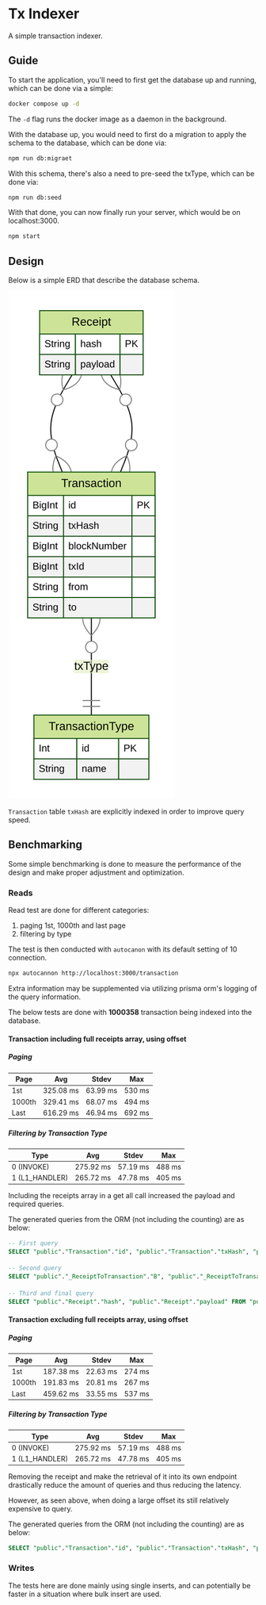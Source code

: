 # Tx Indexer

A simple transaction indexer.

## Guide

To start the application, you'll need to first get the database up and running, which can be done via a simple:

```bash
docker compose up -d
```

The `-d` flag runs the docker image as a daemon in the background.

With the database up, you would need to first do a migration to apply the schema to the database, which can be done via:

```bash
npm run db:migraet
```

With this schema, there's also a need to pre-seed the txType, which can be done via:

```bash
npm run db:seed
```

With that done, you can now finally run your server, which would be on localhost:3000.

```bash
npm start
```

## Design

Below is a simple ERD that describe the database schema.

![ERDOverview](./prisma/ERD.svg)

`Transaction` table `txHash` are explicitly indexed in order to improve query speed.

## Benchmarking

Some simple benchmarking is done to measure the performance of the design and make proper adjustment and optimization.

### Reads

Read test are done for different categories:

1. paging 1st, 1000th and last page
2. filtering by type

The test is then conducted with `autocanon` with its default setting of 10 connection.

```bash
npx autocannon http://localhost:3000/transaction
```

Extra information may be supplemented via utilizing prisma orm's logging of the query information.

The below tests are done with **1000358** transaction being indexed into the database.

#### Transaction including full receipts array, using offset

##### Paging

| Page   | Avg       | Stdev    | Max    |
| ------ | --------- | -------- | ------ |
| 1st    | 325.08 ms | 63.99 ms | 530 ms |
| 1000th | 329.41 ms | 68.07 ms | 494 ms |
| Last   | 616.29 ms | 46.94 ms | 692 ms |

##### Filtering by Transaction Type

| Type           | Avg       | Stdev    | Max    |
| -------------- | --------- | -------- | ------ |
| 0 (INVOKE)     | 275.92 ms | 57.19 ms | 488 ms |
| 1 (L1_HANDLER) | 265.72 ms | 47.78 ms | 405 ms |

Including the receipts array in a get all call increased the payload and required queries.

The generated queries from the ORM (not including the counting) are as below:

```sql
-- First query
SELECT "public"."Transaction"."id", "public"."Transaction"."txHash", "public"."Transaction"."blockNumber", "public"."Transaction"."txId", "public"."Transaction"."from", "public"."Transaction"."to", "public"."Transaction"."txTypeId" FROM "public"."Transaction" WHERE 1=1 ORDER BY "public"."Transaction"."id" DESC LIMIT $1 OFFSET $2;

-- Second query
SELECT "public"."_ReceiptToTransaction"."B", "public"."_ReceiptToTransaction"."A" FROM "public"."_ReceiptToTransaction" WHERE "public"."_ReceiptToTransaction"."B" IN ($1,$2,$3,$4,$5,$6,$7,$8,$9,$10,$11,$12,$13,$14,$15,$16,$17,$18,$19,$20,$21,$22,$23,$24,$25);

-- Third and final query
SELECT "public"."Receipt"."hash", "public"."Receipt"."payload" FROM "public"."Receipt" WHERE "public"."Receipt"."hash" IN ($1...$n);
```

#### Transaction excluding full receipts array, using offset

##### Paging

| Page   | Avg       | Stdev    | Max    |
| ------ | --------- | -------- | ------ |
| 1st    | 187.38 ms | 22.63 ms | 274 ms |
| 1000th | 191.83 ms | 20.81 ms | 267 ms |
| Last   | 459.62 ms | 33.55 ms | 537 ms |

##### Filtering by Transaction Type

| Type           | Avg       | Stdev    | Max    |
| -------------- | --------- | -------- | ------ |
| 0 (INVOKE)     | 275.92 ms | 57.19 ms | 488 ms |
| 1 (L1_HANDLER) | 265.72 ms | 47.78 ms | 405 ms |

Removing the receipt and make the retrieval of it into its own endpoint drastically reduce the amount of queries and thus reducing the latency.

However, as seen above, when doing a large offset its still relatively expensive to query.

The generated queries from the ORM (not including the counting) are as below:

```sql
SELECT "public"."Transaction"."id", "public"."Transaction"."txHash", "public"."Transaction"."blockNumber", "public"."Transaction"."txId", "public"."Transaction"."from", "public"."Transaction"."to", "public"."Transaction"."txTypeId" FROM "public"."Transaction" WHERE 1=1 ORDER BY "public"."Transaction"."id" DESC LIMIT $1 OFFSET $2
```

### Writes

The tests here are done mainly using single inserts, and can potentially be faster in a situation where bulk insert are used.
